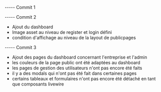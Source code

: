 -----  Commit 1 


-----  Commit 2

- Ajout du dashboard 
- Image asset au niveau de register et login défini 
- condition d'affichage au niveau de la layout de publicpages 

-----  Commit 3 

- Ajout des pages du dashboard concernant l'entreprise et l'admin
- les couleurs de la page public ont été adaptées au dashboard 
- les pages de gestion des utilisateurs n'ont pas encore été faits 
- il y a des modals qui n'ont pas été fait dans certaines pages 
- certains tableaux et formulaires n'ont pas encore été détaché en tant que composants livewire